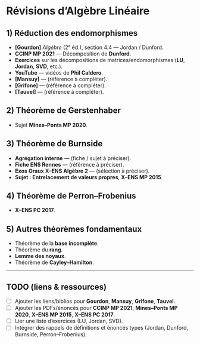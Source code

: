 # Révisions d’Algèbre Linéaire

## 1) Réduction des endomorphismes
- **[Gourdon]** *Algèbre* (2ᵉ éd.), section 4.4 — Jordan / Dunford.
- **CCINP MP 2021** — Décomposition de **Dunford**.
- **Exercices** sur les décompositions de matrices/endomorphismes (**LU**, **Jordan**, **SVD**, etc.).
- **YouTube** — vidéos de **Phil Caldero**.
- **[Mansuy]** — (référence à compléter).
- **[Grifone]** — (référence à compléter).
- **[Tauvel]** — (référence à compléter).

## 2) Théorème de Gerstenhaber
- Sujet **Mines–Ponts MP 2020**.

## 3) Théorème de Burnside
- **Agrégation interne** — (fiche / sujet à préciser).
- **Fiche ENS Rennes** — (référence à préciser).
- **Exos Oraux X–ENS Algèbre 2** — (sélection à préciser).
- **Sujet : Entrelacement de valeurs propres**, **X–ENS MP 2015**.

## 4) Théorème de Perron–Frobenius
- **X–ENS PC 2017**.

## 5) Autres théorèmes fondamentaux
- Théorème de la **base incomplète**.
- Théorème du **rang**.
- **Lemme des noyaux**.
- Théorème de **Cayley–Hamilton**.

---

## TODO (liens & ressources)
- [ ] Ajouter les liens/biblios pour **Gourdon**, **Mansuy**, **Grifone**, **Tauvel**.
- [ ] Ajouter les PDFs/énoncés pour **CCINP MP 2021**, **Mines–Ponts MP 2020**, **X–ENS MP 2015**, **X–ENS PC 2017**.
- [ ] Lier une liste d’exercices (LU, Jordan, SVD).
- [ ] Intégrer des rappels de définitions et énoncés types (Jordan, Dunford, Burnside, Perron–Frobenius).

